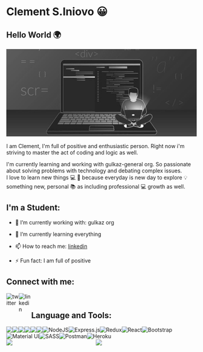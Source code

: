 # Clement S.Iniovo 😀

## Hello World 🌍

<img src="./src/coding.jpeg">
<br />
<!--
**tonyclem/tonyclem** is a ✨ _special_ ✨ repository because its `README.md` (this file) appears on your GitHub profile.
-->

I am Clement, I'm full of positive and enthusiastic person. Right now i'm striving to master the act of coding and logic as well. <br>

I'm currently learning and working with gulkaz-general org. So passionate about solving problems with technology and debating complex issues. <br>
I love to learn new things 💻 🚀 because everyday is new day to explore 💡 something new, personal 📚 as including professional 💻 growth as well.

## I'm a Student:

- 🔭 I’m currently working with: gulkaz org 

- 🌱 I’m currently learning everything

- 📫 How to reach me: [linkedin]

- ⚡ Fun fact: I am full of positive

## Connect with me:

[<img align="left" alt="twitter" width="33px" src="https://i.postimg.cc/Kz27Fnty/twitter.png">][twitter]

[<img align="left" alt="linkedin" width="33px" src="https://i.postimg.cc/44rf3Bmt/linkedin-logo.png">][linkedin]

<br />

## Language and Tools:

<img align="left" src="https://img.shields.io/badge/html5-%23E34F26.svg?style=for-the-badge&logo=html5&logoColor=white"/>

 <img align="left" src="https://img.shields.io/badge/css3-%231572B6.svg?style=for-the-badge&logo=css3&logoColor=white" />

<img align="left" src="https://img.shields.io/badge/javascript-%23323330.svg?style=for-the-badge&logo=javascript&logoColor=%23F7DF1E" />

<img align="left" src="https://img.shields.io/badge/CodePen-white?style=for-the-badge&logo=codepen&logoColor=black" />

<img align="left" src="https://img.shields.io/badge/Visual%20Studio%20Code-0078d7.svg?style=for-the-badge&logo=visual-studio-code&logoColor=white" />

<img align="left" src="https://img.shields.io/badge/VIM-%2311AB00.svg?style=for-the-badge&logo=vim&logoColor=white" />

<img align="left" alt="NodeJS" src="https://img.shields.io/badge/node.js-%2343853D.svg?style=for-the-badge&logo=node-dot-js&logoColor=white"/>

<img align="left" alt="Express.js" src="https://img.shields.io/badge/express.js-%23404d59.svg?style=for-the-badge&logo=express&logoColor=%2361DAFB"/>

<img align="left" alt="Redux" src="https://img.shields.io/badge/redux-%23593d88.svg?style=for-the-badge&logo=redux&logoColor=white"/>

<img align="left" alt="React" src="https://img.shields.io/badge/react-%2320232a.svg?style=for-the-badge&logo=react&logoColor=%2361DAFB"/>

<img align="left" alt="Bootstrap" src="https://img.shields.io/badge/bootstrap-%23563D7C.svg?style=for-the-badge&logo=bootstrap&logoColor=white"/>

<img align="left" alt="Material UI" src="https://img.shields.io/badge/materialui-%230081CB.svg?style=for-the-badge&logo=material-ui&logoColor=white"/>

<img align="left" alt="SASS" src="https://img.shields.io/badge/SASS-hotpink.svg?style=for-the-badge&logo=SASS&logoColor=white"/>

<img align="left" alt="Postman" src="https://img.shields.io/badge/Postman-FF6C37?style=for-the-badge&logo=postman&logoColor=red" />

<img align="left" alt="Heroku" src="https://img.shields.io/badge/heroku-%23430098.svg?style=for-the-badge&logo=heroku&logoColor=white"/>

<br />
<br />

<img align='left' width="47%"  src='https://github-readme-stats.vercel.app/api?username=tonyclem&show_icons=true&theme=chartreuse-dark'/>

<img align='left' width="47%" src='https://github-readme-stats.vercel.app/api/top-langs/?username=tonyclem&layout=compact'/>

<br />
<br />

[twitter]: https://twitter.com/clement_S_Inv
[linkedin]: https://linkedin.com/in/clementiniovo01
